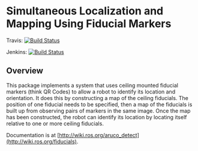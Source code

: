 
# Simultaneous Localization and Mapping Using Fiducial Markers
Travis:  [![Build Status](https://travis-ci.org/UbiquityRobotics/fiducials.svg?branch=kinetic-devel)](https://travis-ci.org/UbiquityRobotics/fiducials)

Jenkins: [![Build Status](http://build.ros.org/view/Kdev/job/Kdev__fiducials__ubuntu_xenial_amd64/badge/icon)](http://build.ros.org/view/Kdev/job/Kdev__fiducials__ubuntu_xenial_amd64/)

## Overview

This package implements a system that uses ceiling mounted
fiducial markers (think QR Codes) to allow a robot to identify
its location and orientation.  It does this by constructing
a map of the ceiling fiducials.  The position of one fiducial
needs to be specified, then a map of the fiducials is built 
up from observing pairs of markers in the same image. 
Once the map has been constructed, the robot can identify
its location by locating itself relative to one or more 
ceiling fiducials.

Documentation is at [http://wiki.ros.org/aruco_detect](http://wiki.ros.org/fiducials).
